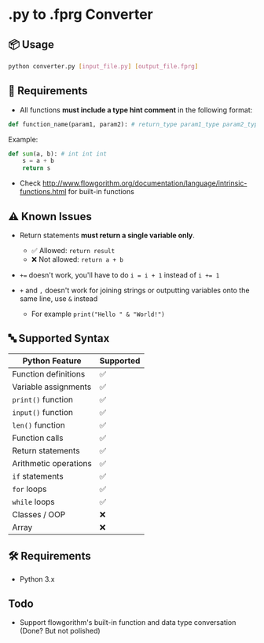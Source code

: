 # .py to .fprg Converter

## 📦 Usage

```bash
python converter.py [input_file.py] [output_file.fprg]
```

## 📌 Requirements

- All functions **must include a type hint comment** in the following format:

```python
def function_name(param1, param2): # return_type param1_type param2_type
```

Example:

```python
def sum(a, b): # int int int
    s = a + b
    return s
```

- Check http://www.flowgorithm.org/documentation/language/intrinsic-functions.html for built-in functions

## ⚠️ Known Issues

- Return statements **must return a single variable only**.
  - ✅ Allowed: `return result`
  - ❌ Not allowed: `return a + b`

- `+=` doesn't work, you'll have to do `i = i + 1` instead of `i += 1`

- `+` and `,`  doesn't work for joining strings or outputting variables onto the same line, use `&` instead
  - For example `print("Hello " & "World!")`

## 🔤 Supported Syntax

| Python Feature        | Supported |
|-----------------------|-----------|
| Function definitions  | ✅        |
| Variable assignments  | ✅        |
| `print()` function    | ✅        |
| `input()` function    | ✅        |
| `len()` function      | ✅        |
| Function calls        | ✅        |
| Return statements     | ✅        |
| Arithmetic operations | ✅        |
| `if` statements       | ✅        |
| `for` loops           | ✅        |
| `while` loops         | ✅        |
| Classes / OOP         | ❌        |
| Array                 | ❌        |

## 🛠 Requirements

- Python 3.x

## Todo

- Support flowgorithm's built-in function and data type conversation (Done? But not polished)